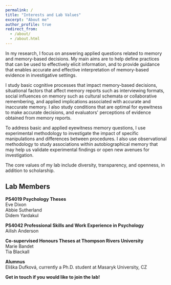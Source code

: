 ```yaml
---
permalink: /
title: "Interests and Lab Values"
excerpt: "About me"
author_profile: true
redirect_from: 
  - /about/
  - /about.html
---
```


In my research, I focus on answering applied questions related to memory and memory-based decisions. My main aims are to help define practices that can be used to effectively elicit information, and to provide guidance that enables accurate and effective interpretation of memory-based evidence in investigative settings.

I study basic cognitive processes that impact memory-based decisions, situational factors that affect memory reports such as interviewing formats, social influences on memory such as cultural schemata or collaborative remembering, and applied implications associated with accurate and inaccurate memory. I also study conditions that are optimal for eyewitness to make accurate decisions, and evaluators' perceptions of evidence obtained from memory reports.

To address basic and applied eyewitness memory questions, I use experimental methodology to investigate the impact of specific manipulations and differences between procedures. I also use observational methodology to study associations within autobiographical memory that may help us validate experimental findings or open new avenues for investigation.

The core values of my lab include diversity, transparency, and openness, in addition to scholarship.

Lab Members
------
**PS4019 Psychology Theses**  
Eve Dixon  
Abbie Sutherland  
Didem Yardakul

**PS4042 Professional Skills and Work Experience in Psychology**  
Ailish Anderson 

**Co-supervised Honours Theses at Thompson Rivers University**  
Marie Bandet  
Tia Blackall 

**Alumnus**  
Eliška Dufková, currently a Ph.D. student at Masaryk University, CZ 

**Get in touch if you would like to join the lab!**